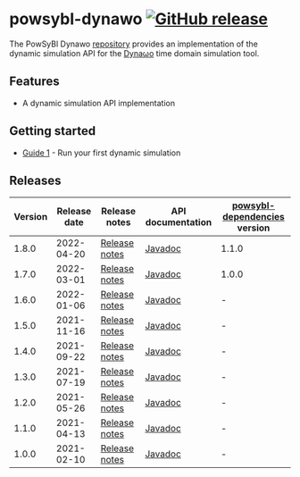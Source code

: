 # powsybl-dynawo [![GitHub release](https://img.shields.io/github/release/powsybl/powsybl-dynawo.svg?sort=semver)](https://github.com/powsybl/powsybl-dynawo/releases/)
The PowSyBl Dynawo [repository](https://github.com/powsybl/powsybl-dynawo) provides an implementation of the dynamic simulation API for the [Dyna&omega;o](https://dynawo.github.io/) time domain simulation tool.  

## Features

- A dynamic simulation API implementation

## Getting started

- [Guide 1]() - Run your first dynamic simulation

## Releases

| Version | Release date | Release notes | API documentation | [powsybl-dependencies](https://github.com/powsybl/powsybl-dependencies) version|
| ------- | ------------ | ------------- | ----------------- | -------------------------------------------------------------------------------|
| 1.8.0 | 2022-04-20 | [Release notes](https://github.com/powsybl/powsybl-dynawo/releases/tag/v1.8.0) | [Javadoc](https://javadoc.io/doc/com.powsybl/powsybl-dynawo/1.8.0/index.html) | 1.1.0 |
| 1.7.0 | 2022-03-01 | [Release notes](https://github.com/powsybl/powsybl-dynawo/releases/tag/v1.7.0) | [Javadoc](https://javadoc.io/doc/com.powsybl/powsybl-dynawo/1.7.0/index.html) | 1.0.0 |
| 1.6.0 | 2022-01-06 | [Release notes](https://github.com/powsybl/powsybl-dynawo/releases/tag/v1.6.0) | [Javadoc](https://javadoc.io/doc/com.powsybl/powsybl-dynawo/1.6.0/index.html) | - |
| 1.5.0 | 2021-11-16 | [Release notes](https://github.com/powsybl/powsybl-dynawo/releases/tag/v1.5.0) | [Javadoc](https://javadoc.io/doc/com.powsybl/powsybl-dynawo/1.5.0/index.html) | - |
| 1.4.0 | 2021-09-22 | [Release notes](https://github.com/powsybl/powsybl-dynawo/releases/tag/v1.4.0) | [Javadoc](https://javadoc.io/doc/com.powsybl/powsybl-dynawo/1.4.0/index.html) | - |
| 1.3.0 | 2021-07-19 | [Release notes](https://github.com/powsybl/powsybl-dynawo/releases/tag/v1.3.0) | [Javadoc](https://javadoc.io/doc/com.powsybl/powsybl-dynawo/1.3.0/index.html) | - |
| 1.2.0 | 2021-05-26 | [Release notes](https://github.com/powsybl/powsybl-dynawo/releases/tag/v1.2.0) | [Javadoc](https://javadoc.io/doc/com.powsybl/powsybl-dynawo/1.2.0/index.html) | - |
| 1.1.0 | 2021-04-13 | [Release notes](https://github.com/powsybl/powsybl-dynawo/releases/tag/v1.1.0) | [Javadoc](https://javadoc.io/doc/com.powsybl/powsybl-dynawo/1.1.0/index.html) | - |
| 1.0.0 | 2021-02-10 | [Release notes](https://github.com/powsybl/powsybl-dynawo/releases/tag/v1.0.0) | [Javadoc](https://javadoc.io/doc/com.powsybl/powsybl-dynawo/1.0.0/index.html) | - |
